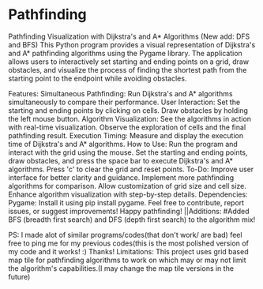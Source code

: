 # Pathfinding
Pathfinding Visualization with Dijkstra's and A* Algorithms (New add: DFS and BFS)
This Python program provides a visual representation of Dijkstra's and A* pathfinding algorithms using the Pygame library. The application allows users to interactively set starting and ending points on a grid, draw obstacles, and visualize the process of finding the shortest path from the starting point to the endpoint while avoiding obstacles.

Features:
Simultaneous Pathfinding: Run Dijkstra's and A* algorithms simultaneously to compare their performance.
User Interaction: Set the starting and ending points by clicking on cells. Draw obstacles by holding the left mouse button.
Algorithm Visualization: See the algorithms in action with real-time visualization. Observe the exploration of cells and the final pathfinding result.
Execution Timing: Measure and display the execution time of Dijkstra's and A* algorithms.
How to Use:
Run the program and interact with the grid using the mouse.
Set the starting and ending points, draw obstacles, and press the space bar to execute Dijkstra's and A* algorithms.
Press 'c' to clear the grid and reset points.
To-Do:
Improve user interface for better clarity and guidance.
Implement more pathfinding algorithms for comparison.
Allow customization of grid size and cell size.
Enhance algorithm visualization with step-by-step details.
Dependencies:
Pygame: Install it using pip install pygame.
Feel free to contribute, report issues, or suggest improvements! Happy pathfinding!
||Additions:
#Added BFS (breadth first search) and DFS (depth first search) to the algorithm mix!

PS: I made alot of similar programs/codes(that don't work/ are bad) feel free to ping me for my previous codes(this is the most polished version of my code and it works! :) 
Thanks!
Limitations: This project uses grid based map tile for pathfinding algorithms to work on which may or may not limit the algorithm's capabilities.(I may change the map tile versions in the future)
